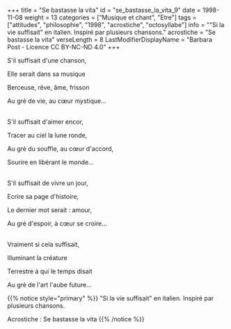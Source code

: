 +++
title = "Se bastasse la vita"
id = "se_bastasse_la_vita_9"
date = 1998-11-08
weight = 13
categories = ["Musique et chant", "Etre"]
tags = ["attitudes", "philosophie", "1998", "acrostiche", "octosyllabe"]
info = "\"Si la vie suffisait\" en italien. Inspiré par plusieurs chansons."
acrostiche = "Se bastasse la vita"
verseLength = 8
LastModifierDisplayName = "Barbara Post - Licence CC BY-NC-ND 4.0"
+++

S'il suffisait d'une chanson,

Elle serait dans sa musique

Berceuse, rêve, âme, frisson

Au gré de vie, au cœur mystique...

 \
S'il suffisait d'aimer encor,

Tracer au ciel la lune ronde,

Au gré du souffle, au cœur d'accord,

Sourire en libérant le monde...

 \
S'il suffisait de vivre un jour,

Ecrire sa page d'histoire,

Le dernier mot serait : amour,

Au gré d'espoir, à cœur se croire...

 \
Vraiment si cela suffisait,

Illuminant la créature

Terrestre à qui le temps disait

Au gré de l'art l'aube future...

{{% notice style="primary" %}}
"Si la vie suffisait" en italien. Inspiré par plusieurs chansons.

Acrostiche : Se bastasse la vita
{{% /notice %}}
